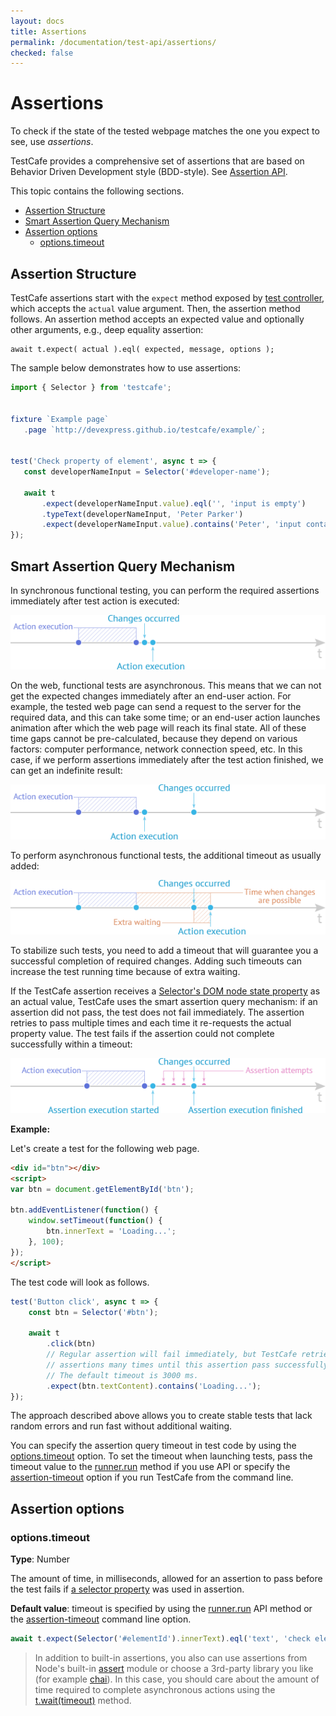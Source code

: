 ```yaml
---
layout: docs
title: Assertions
permalink: /documentation/test-api/assertions/
checked: false
---
```

# Assertions

To check if the state of the tested webpage matches the one you expect to see, use *assertions*.

TestCafe provides a comprehensive set of assertions that are based on Behavior Driven Development style (BDD-style).
See [Assertion API](assertion-api.md).

This topic contains the following sections.

* [Assertion Structure](#assertion-structure)
* [Smart Assertion Query Mechanism](#smart-assertion-query-mechanism)
* [Assertion options](#assertion-options)
  * [options.timeout](#optionstimeout)

## Assertion Structure

TestCafe assertions start with the `expect` method exposed by [test controller](../test-code-structure.html#test-controller),
which accepts the `actual` value argument. Then, the assertion method follows. An assertion method accepts an expected value
and optionally other arguments, e.g., deep equality assertion:

```text
await t.expect( actual ).eql( expected, message, options );
```

The sample below demonstrates how to use assertions:

```js
import { Selector } from 'testcafe';


fixture `Example page`
   .page `http://devexpress.github.io/testcafe/example/`;


test('Check property of element', async t => {
   const developerNameInput = Selector('#developer-name');

   await t
       .expect(developerNameInput.value).eql('', 'input is empty')
       .typeText(developerNameInput, 'Peter Parker')
       .expect(developerNameInput.value).contains('Peter', 'input contains text "Peter"');
});
```

## Smart Assertion Query Mechanism

In synchronous functional testing, you can perform the required assertions immediately after test action is executed:

![Synchronous Functional Testing](../../../images/assertions/synchronous-testing.png)

On the web, functional tests are asynchronous. This means that we can not get the expected changes immediately after an end-user action.
For example, the tested web page can send a request to the server for the required data, and this can take some time;
or an end-user action launches animation after which the web page will reach its final state.
All of these time gaps cannot be pre-calculated, because they depend on various factors: computer performance,
network connection speed, etc. In this case, if we perform assertions immediately after the test action finished,
we can get an indefinite result:

![Asynchronous Functional Testing](../../../images/assertions/asynchronous-testing.png)

To perform asynchronous functional tests, the additional timeout as usually added:

![Asynchronous Functional Testing with Extra Waiting](../../../images/assertions/extra-waiting.png)

To stabilize such tests, you need to add a timeout that will guarantee you a successful completion of required changes.
Adding such timeouts can increase the test running time because of extra waiting.

If the TestCafe assertion receives a [Selector's DOM node state property](../selecting-page-elements/selectors.md#define-assertion-actual-value)
as an actual value, TestCafe uses the smart assertion query mechanism:
if an assertion did not pass, the test does not fail immediately. The assertion retries to pass multiple times and
each time it re-requests the actual property value. The test fails if the assertion could not complete successfully
within a timeout:

![TestCafe Smart Assertion Query Mechanism](../../../images/assertions/query-mechanism.png)

**Example:**

Let's create a test for the following web page.

```html
<div id="btn"></div>
<script>
var btn = document.getElementById('btn');

btn.addEventListener(function() {
    window.setTimeout(function() {
        btn.innerText = 'Loading...';
    }, 100);
});
</script>
```

The test code will look as follows.

```js
test('Button click', async t => {
    const btn = Selector('#btn');

    await t
        .click(btn)
        // Regular assertion will fail immediately, but TestCafe retries to run DOM state
        // assertions many times until this assertion pass successfully within the timeout.
        // The default timeout is 3000 ms.
        .expect(btn.textContent).contains('Loading...');
});
```

The approach described above allows you to create stable tests that lack random errors and run fast without additional waiting.

You can specify the assertion query timeout in test code by using the [options.timeout](#assertion-options) option.
To set the timeout when launching tests, pass the timeout value to the [runner.run](../../using-testcafe/programming-interface/runner.md#run)
method if you use API or specify the [assertion-timeout](../../using-testcafe/command-line-interface.md#--assertion-timeout-ms) option
if you run TestCafe from the command line.

## Assertion options

### options.timeout

**Type**: Number

The amount of time, in milliseconds, allowed for an assertion to pass before the test fails if
[a selector property](../selecting-page-elements/selectors.md#define-assertion-actual-value) was used in assertion.

**Default value**: timeout is specified by using the [runner.run](../../using-testcafe/programming-interface/runner.md#run) API method
or the [assertion-timeout](../../using-testcafe/command-line-interface.md#--assertion-timeout-ms) command line option.

```js
await t.expect(Selector('#elementId').innerText).eql('text', 'check element text', { timeout: 500 });
```

> In addition to built-in assertions, you also can use assertions from Node's built-in [assert](https://nodejs.org/api/assert.html) module or choose a 3rd-party library you like (for example [chai](http://chaijs.com/)).
> In this case, you should care about the amount of time required to complete asynchronous actions using the [t.wait(timeout)](../pausing-the-test.md) method.
